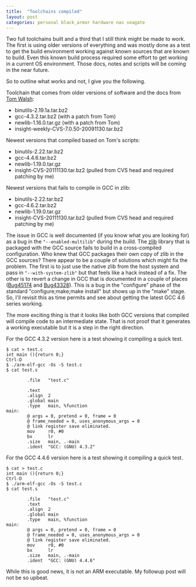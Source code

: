 ```yaml
---
title:  "Toolchains compiled"
layout: post
categories: personal black_armor hardware nas seagate
---
```


Two full toolchains built and a third that I still think might be made to work.  The first is using older versions of everything and was mostly done as a test to get the build environment working against known sources that are known to build. Even this known build process required some effort to get working in a current OS environment. Those docs, notes and scripts will be coming in the near future.

<!-- excerpt-end -->

So to outline what works and not, I give you the following.

Toolchain that comes from older versions of software and the docs from [Tom Walsh](http://openhardware.net/Embedded_ARM/Toolchain/):
* binutils-2.19.1a.tar.bz2
* gcc-4.3.2.tar.bz2 (with a patch from Tom)
* newlib-1.16.0.tar.gz (with a patch from Tom)
* insight-weekly-CVS-7.0.50-20091130.tar.bz2

Newest versions that compiled based on Tom's scripts:
* binutils-2.22.tar.bz2
* gcc-4.4.6.tar.bz2
* newlib-1.19.0.tar.gz
* insight-CVS-20111130.tar.bz2 (pulled from CVS head and required patching by me)

Newest versions that fails to compile in GCC in zlib:
* binutils-2.22.tar.bz2
* gcc-4.6.2.tar.bz2
* newlib-1.19.0.tar.gz
* insight-CVS-20111130.tar.bz2 (pulled from CVS head and required patching by me)

The issue in GCC is well documented (if you know what you are looking for) as a bug in the ```"--enabled-multilib"``` during the build. The [zlib](http://en.wikipedia.org/wiki/Zlib) library that is packaged with the GCC source fails to build in a cross-compiled configuration. Who knew that GCC packages their own copy of zlib in the GCC sources? There appear to be a couple of solutions which might fix the problem. The first is to just use the native zlib from the host system and pass in ```"--with-system-zlib"``` but that feels like a hack instead of a fix. The other is to revert a change in GCC that is documented in a couple of places ([Bug45174](http://gcc.gnu.org/bugzilla/show_bug.cgi?id=45174) and [Bug43328](http://gcc.gnu.org/bugzilla/show_bug.cgi?id=43328)). This is a bug in the "configure" phase of the standard "configure;make;make install" but shows up in the "make" stage. So, I'll revisit this as time permits and see about getting the latest GCC 4.6 series working.

The more exciting thing is that it looks like both GCC versions that compiled will compile code to an intermediate state.  That is not proof that it generates a working executable but it is a step in the right direction.

For the GCC 4.3.2 version here is a test showing it compiling a quick test.
```
$ cat > test.c
int main (){return 0;}
Ctrl-D
$ ./arm-elf-gcc -Os -S test.c
$ cat test.s

        .file   "test.c"

        .text
        .align  2
        .global main
        .type   main, %function
main:
        @ args = 0, pretend = 0, frame = 0
        @ frame_needed = 0, uses_anonymous_args = 0
        @ link register save eliminated.
        mov     r0, #0
        bx      lr
        .size   main, .-main
        .ident  "GCC: (GNU) 4.3.2"
```

For the GCC 4.4.6 version here is a test showing it compiling a quick test.
```
$ cat > test.c
int main (){return 0;}
Ctrl-D
$ ./arm-elf-gcc -Os -S test.c
$ cat test.s

        .file   "test.c"
        .text
        .align  2
        .global main
        .type   main, %function
main:
        @ args = 0, pretend = 0, frame = 0
        @ frame_needed = 0, uses_anonymous_args = 0
        @ link register save eliminated.
        mov     r0, #0
        bx      lr
        .size   main, .-main
        .ident  "GCC: (GNU) 4.4.6"
```

While this is good news, it is not an ARM executable. My followup post will not be so upbeat.
